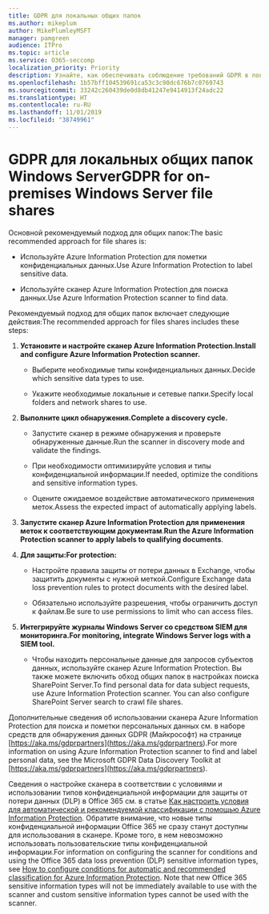 ```yaml
---
title: GDPR для локальных общих папок
ms.author: mikeplum
author: MikePlumleyMSFT
manager: pamgreen
audience: ITPro
ms.topic: article
ms.service: O365-seccomp
localization_priority: Priority
description: Узнайте, как обеспечивать соблюдение требований GDPR в локальных общих папках Windows Server.
ms.openlocfilehash: 1b57bff104539691ca53c3c90dc676b7c0769743
ms.sourcegitcommit: 33242c260439de0d8db41247e9414913f24adc22
ms.translationtype: HT
ms.contentlocale: ru-RU
ms.lasthandoff: 11/01/2019
ms.locfileid: "38749961"
---
```

# <a name="gdpr-for-on-premises-windows-server-file-shares"></a><span data-ttu-id="08f0a-103">GDPR для локальных общих папок Windows Server</span><span class="sxs-lookup"><span data-stu-id="08f0a-103">GDPR for on-premises Windows Server file shares</span></span>

<span data-ttu-id="08f0a-104">Основной рекомендуемый подход для общих папок:</span><span class="sxs-lookup"><span data-stu-id="08f0a-104">The basic recommended approach for file shares is:</span></span>

-   <span data-ttu-id="08f0a-105">Используйте Azure Information Protection для пометки конфиденциальных данных.</span><span class="sxs-lookup"><span data-stu-id="08f0a-105">Use Azure Information Protection to label sensitive data.</span></span>

-   <span data-ttu-id="08f0a-106">Используйте сканер Azure Information Protection для поиска данных.</span><span class="sxs-lookup"><span data-stu-id="08f0a-106">Use Azure Information Protection scanner to find data.</span></span>

<span data-ttu-id="08f0a-107">Рекомендуемый подход для общих папок включает следующие действия:</span><span class="sxs-lookup"><span data-stu-id="08f0a-107">The recommended approach for files shares includes these steps:</span></span>

1.  <span data-ttu-id="08f0a-108">**Установите и настройте сканер Azure Information Protection.**</span><span class="sxs-lookup"><span data-stu-id="08f0a-108">**Install and configure Azure Information Protection scanner.**</span></span>

    -   <span data-ttu-id="08f0a-109">Выберите необходимые типы конфиденциальных данных.</span><span class="sxs-lookup"><span data-stu-id="08f0a-109">Decide which sensitive data types to use.</span></span>

    -   <span data-ttu-id="08f0a-110">Укажите необходимые локальные и сетевые папки.</span><span class="sxs-lookup"><span data-stu-id="08f0a-110">Specify local folders and network shares to use.</span></span>

2.  <span data-ttu-id="08f0a-111">**Выполните цикл обнаружения.**</span><span class="sxs-lookup"><span data-stu-id="08f0a-111">**Complete a discovery cycle.**</span></span>

    -   <span data-ttu-id="08f0a-112">Запустите сканер в режиме обнаружения и проверьте обнаруженные данные.</span><span class="sxs-lookup"><span data-stu-id="08f0a-112">Run the scanner in discovery mode and validate the findings.</span></span>

    -   <span data-ttu-id="08f0a-113">При необходимости оптимизируйте условия и типы конфиденциальной информации.</span><span class="sxs-lookup"><span data-stu-id="08f0a-113">If needed, optimize the conditions and sensitive information types.</span></span>

    -   <span data-ttu-id="08f0a-114">Оцените ожидаемое воздействие автоматического применения меток.</span><span class="sxs-lookup"><span data-stu-id="08f0a-114">Assess the expected impact of automatically applying labels.</span></span>

3.  <span data-ttu-id="08f0a-115">**Запустите сканер Azure Information Protection для применения меток к соответствующим документам**.</span><span class="sxs-lookup"><span data-stu-id="08f0a-115">**Run the Azure Information Protection scanner to apply labels to qualifying documents**.</span></span>

4.  <span data-ttu-id="08f0a-116">**Для защиты:**</span><span class="sxs-lookup"><span data-stu-id="08f0a-116">**For protection:**</span></span>

    -   <span data-ttu-id="08f0a-117">Настройте правила защиты от потери данных в Exchange, чтобы защитить документы с нужной меткой.</span><span class="sxs-lookup"><span data-stu-id="08f0a-117">Configure Exchange data loss prevention rules to protect documents with the desired label.</span></span>

    -   <span data-ttu-id="08f0a-118">Обязательно используйте разрешения, чтобы ограничить доступ к файлам.</span><span class="sxs-lookup"><span data-stu-id="08f0a-118">Be sure to use permissions to limit who can access files.</span></span>

5.  <span data-ttu-id="08f0a-119">**Интегрируйте журналы Windows Server со средством SIEM для мониторинга.**</span><span class="sxs-lookup"><span data-stu-id="08f0a-119">**For monitoring, integrate Windows Server logs with a SIEM tool.**</span></span>

    -   <span data-ttu-id="08f0a-p101">Чтобы находить персональные данные для запросов субъектов данных, используйте сканер Azure Information Protection. Вы также можете включить обход общих папок в настройках поиска SharePoint Server.</span><span class="sxs-lookup"><span data-stu-id="08f0a-p101">To find personal data for data subject requests, use Azure Information Protection scanner. You can also configure SharePoint Server search to crawl file shares.</span></span>

<span data-ttu-id="08f0a-122">Дополнительные сведения об использовании сканера Azure Information Protection для поиска и пометки персональных данных см. в наборе средств для обнаружения данных GDPR (Майкрософт) на странице [https://aka.ms/gdprpartners](<https://aka.ms/gdprpartners>).</span><span class="sxs-lookup"><span data-stu-id="08f0a-122">For more information on using Azure Information Protection scanner to find and label personal data, see the Microsoft GDPR Data Discovery Toolkit at [https://aka.ms/gdprpartners](<https://aka.ms/gdprpartners>).</span></span>

<span data-ttu-id="08f0a-p102">Сведения о настройке сканера в соответствии с условиями и использовании типов конфиденциальной информации для защиты от потери данных (DLP) в Office 365 см. в статье [Как настроить условия для автоматической и рекомендуемой классификации с помощью Azure Information Protection](https://docs.microsoft.com/information-protection/deploy-use/configure-policy-classification). Обратите внимание, что новые типы конфиденциальной информации Office 365 не сразу станут доступны для использования в сканере. Кроме того, в нем невозможно использовать пользовательские типы конфиденциальной информации.</span><span class="sxs-lookup"><span data-stu-id="08f0a-p102">For information on configuring the scanner for conditions and using the Office 365 data loss prevention (DLP) sensitive information types, see [How to configure conditions for automatic and recommended classification for Azure Information Protection](https://docs.microsoft.com/information-protection/deploy-use/configure-policy-classification). Note that new Office 365 sensitive information types will not be immediately available to use with the scanner and custom sensitive information types cannot be used with the scanner.</span></span>
